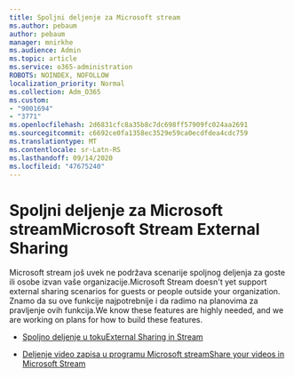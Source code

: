 ```yaml
---
title: Spoljni deljenje za Microsoft stream
ms.author: pebaum
author: pebaum
manager: mnirkhe
ms.audience: Admin
ms.topic: article
ms.service: o365-administration
ROBOTS: NOINDEX, NOFOLLOW
localization_priority: Normal
ms.collection: Adm_O365
ms.custom:
- "9001694"
- "3771"
ms.openlocfilehash: 2d6831cfc8a35b8c7dc698ff57909fc024aa2691
ms.sourcegitcommit: c6692ce0fa1358ec3529e59ca0ecdfdea4cdc759
ms.translationtype: MT
ms.contentlocale: sr-Latn-RS
ms.lasthandoff: 09/14/2020
ms.locfileid: "47675240"
---
```

# <a name="microsoft-stream-external-sharing"></a><span data-ttu-id="dce02-102">Spoljni deljenje za Microsoft stream</span><span class="sxs-lookup"><span data-stu-id="dce02-102">Microsoft Stream External Sharing</span></span>

<span data-ttu-id="dce02-103">Microsoft stream još uvek ne podržava scenarije spoljnog deljenja za goste ili osobe izvan vaše organizacije.</span><span class="sxs-lookup"><span data-stu-id="dce02-103">Microsoft Stream doesn't yet support external sharing scenarios for guests or people outside your organization.</span></span> <span data-ttu-id="dce02-104">Znamo da su ove funkcije najpotrebnije i da radimo na planovima za pravljenje ovih funkcija.</span><span class="sxs-lookup"><span data-stu-id="dce02-104">We know these features are highly needed, and we are working on plans for how to build these features.</span></span>

- [<span data-ttu-id="dce02-105">Spoljno deljenje u toku</span><span class="sxs-lookup"><span data-stu-id="dce02-105">External Sharing in Stream</span></span>](https://docs.microsoft.com/stream/portal-share-video#external-sharing)

- [<span data-ttu-id="dce02-106">Deljenje video zapisa u programu Microsoft stream</span><span class="sxs-lookup"><span data-stu-id="dce02-106">Share your videos in Microsoft Stream</span></span>](https://docs.microsoft.com/stream/portal-share-video)
